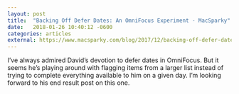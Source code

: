 ```yaml
---
layout: post
title:  "Backing Off Defer Dates: An OmniFocus Experiment - MacSparky"
date:   2018-01-26 10:40:12 -0600
categories: articles
external: https://www.macsparky.com/blog/2017/12/backing-off-defer-dates-an-omnifocus-experiment
---
```

I’ve always admired David’s devotion to defer dates in OmniFocus. But it seems he’s playing around with flagging items from a larger list instead of trying to complete everything available to him on a given day. I’m looking forward to his end result post on this one.